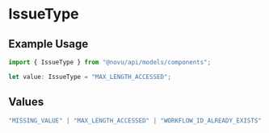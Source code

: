 # IssueType

## Example Usage

```typescript
import { IssueType } from "@novu/api/models/components";

let value: IssueType = "MAX_LENGTH_ACCESSED";
```

## Values

```typescript
"MISSING_VALUE" | "MAX_LENGTH_ACCESSED" | "WORKFLOW_ID_ALREADY_EXISTS" | "DUPLICATED_VALUE" | "LIMIT_REACHED"
```